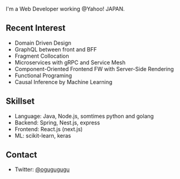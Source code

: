 
I'm a Web Developer working @Yahoo! JAPAN.  

## Recent Interest
- Domain Driven Design
- GraphQL between front and BFF
- Fragment Collocation
- Microservices with gRPC and Service Mesh
- Component-Oriented Frontend FW with Server-Side Rendering
- Functional Programing
- Causal Inference by Machine Learning

## Skillset

- Language: Java, Node.js, somtimes python and golang
- Backend: Spring, Nest.js, express
- Frontend: React.js (next.js)
- ML: scikit-learn, keras

## Contact

- Twitter: [@ogugugugu](https://twitter.com/ogugugugu)
